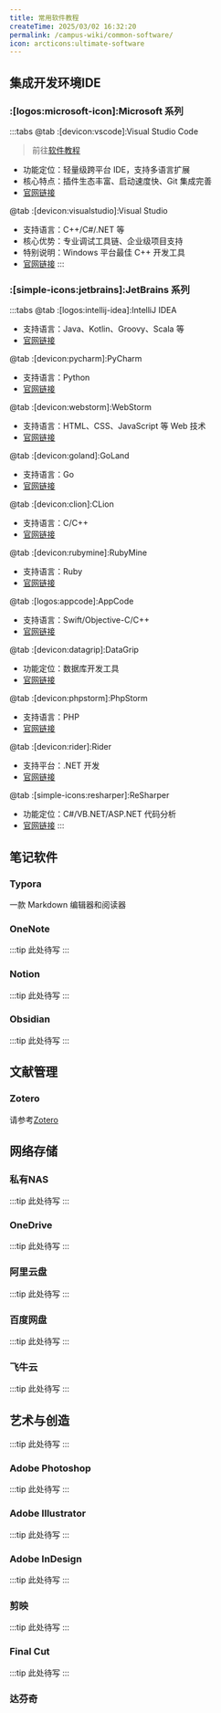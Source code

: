 ```yaml
---
title: 常用软件教程
createTime: 2025/03/02 16:32:20
permalink: /campus-wiki/common-software/
icon: arcticons:ultimate-software
---
```





## 集成开发环境IDE

### :[logos:microsoft-icon]:Microsoft 系列

:::tabs
@tab :[devicon:vscode]:Visual Studio Code
> 前往[软件教程](/campus-wiki/common-software/IDE/VSCode/)
- 功能定位：轻量级跨平台 IDE，支持多语言扩展
- 核心特点：插件生态丰富、启动速度快、Git 集成完善  
- [官网链接](https://code.visualstudio.com/)

@tab :[devicon:visualstudio]:Visual Studio
- 支持语言：C++/C#/.NET 等
- 核心优势：专业调试工具链、企业级项目支持  
- 特别说明：Windows 平台最佳 C++ 开发工具  
- [官网链接](https://visualstudio.microsoft.com/)
:::

### :[simple-icons:jetbrains]:JetBrains 系列

:::tabs
@tab :[logos:intellij-idea]:IntelliJ IDEA
- 支持语言：Java、Kotlin、Groovy、Scala 等
- [官网链接](https://www.jetbrains.com/idea/)

@tab :[devicon:pycharm]:PyCharm
- 支持语言：Python
- [官网链接](https://www.jetbrains.com/pycharm/)

@tab :[devicon:webstorm]:WebStorm
- 支持语言：HTML、CSS、JavaScript 等 Web 技术
- [官网链接](https://www.jetbrains.com/webstorm/)

@tab :[devicon:goland]:GoLand
- 支持语言：Go
- [官网链接](https://www.jetbrains.com/go/)

@tab :[devicon:clion]:CLion
- 支持语言：C/C++
- [官网链接](https://www.jetbrains.com/clion/)

@tab :[devicon:rubymine]:RubyMine
- 支持语言：Ruby
- [官网链接](https://www.jetbrains.com/ruby/)

@tab :[logos:appcode]:AppCode
- 支持语言：Swift/Objective-C/C++
- [官网链接](https://www.jetbrains.com/appcode/)

@tab :[devicon:datagrip]:DataGrip
- 功能定位：数据库开发工具
- [官网链接](https://www.jetbrains.com/datagrip/)

@tab :[devicon:phpstorm]:PhpStorm
- 支持语言：PHP
- [官网链接](https://www.jetbrains.com/phpstorm/)

@tab :[devicon:rider]:Rider
- 支持平台：.NET 开发
- [官网链接](https://www.jetbrains.com/rider/)

@tab :[simple-icons:resharper]:ReSharper
- 功能定位：C#/VB.NET/ASP.NET 代码分析
- [官网链接](https://www.jetbrains.com/resharper/)
:::

## 笔记软件

### Typora

<LinkCard icon="/icon/Typora.svg" href="/campus-wiki/common-softwares/note-softwares/typora/" title="Typora" >一款 Markdown 编辑器和阅读器</LinkCard>

### OneNote
:::tip
此处待写
:::
### Notion

:::tip
此处待写
:::

### Obsidian
:::tip
此处待写
:::
## 文献管理

### Zotero

请参考[Zotero](/campus-wiki/document-management/Zotero/)

## 网络存储

### 私有NAS
:::tip
此处待写
:::
### OneDrive
:::tip
此处待写
:::
### 阿里云盘
:::tip
此处待写
:::
### 百度网盘
:::tip
此处待写
:::

### 飞牛云
:::tip
此处待写
:::


## 艺术与创造
:::tip
此处待写
:::

### Adobe Photoshop
:::tip
此处待写
:::
### Adobe Illustrator
:::tip
此处待写
:::
### Adobe InDesign
:::tip
此处待写
:::
### 剪映
:::tip
此处待写
:::
### Final Cut
:::tip
此处待写
:::
### 达芬奇